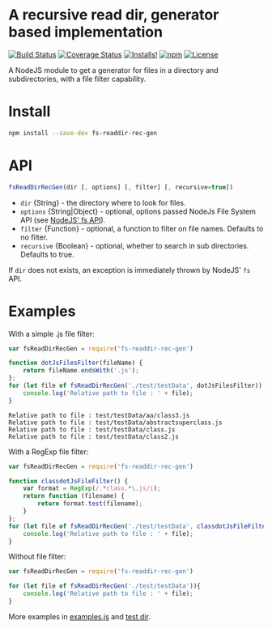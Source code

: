 # A recursive read dir, generator based implementation

[![Build Status](https://travis-ci.org/Orange-OpenSource/fs-readdir-rec-gen.svg?branch=master)](https://travis-ci.org/Orange-OpenSource/fs-readdir-rec-gen)
[![Coverage Status](https://coveralls.io/repos/github/Orange-OpenSource/fs-readdir-rec-gen/badge.svg?branch=master)](https://coveralls.io/github/Orange-OpenSource/fs-readdir-rec-gen?branch=master)
[![Installs!](https://img.shields.io/npm/dm/fs-readdir-rec-gen.svg)](https://www.npmjs.com/package/fs-readdir-rec-gen)
[![npm](https://img.shields.io/npm/v/fs-readdir-rec-gen.svg)](https://www.npmjs.com/package/fs-readdir-rec-gen)
[![License](https://img.shields.io/npm/l/fs-readdir-rec-gen.svg)](LICENSE.txt)

A NodeJS module to get a generator for files in a directory and subdirectories, with a file filter capability.

# Install

```bash
npm install --save-dev fs-readdir-rec-gen
```

# API

```js
fsReadDirRecGen(dir [, options] [, filter] [, recursive=true])
```

* ```dir``` {String} - the directory where to look for files.
* ```options``` {String|Object} - optional, options passed NodeJs File System API (see [NodeJS' fs API](https://nodejs.org/api/fs.html#fs_fs_readdir_path_options_callback)).
* ```filter``` {Function} - optional, a function to filter on file names. Defaults to no filter.
* ```recursive``` {Boolean} - optional, whether to search in sub directories. Defaults to true.

If ```dir``` does not exists, an exception is immediately thrown by NodeJS' ```fs``` API.

# Examples
With a simple .js file filter:
```js
var fsReadDirRecGen = require('fs-readdir-rec-gen')

function dotJsFilesFilter(fileName) {
    return fileName.endsWith('.js');
};
for (let file of fsReadDirRecGen('./test/testData', dotJsFilesFilter)) {
    console.log('Relative path to file : ' + file);
}
```
```
Relative path to file : test/testData/aa/class3.js
Relative path to file : test/testData/abstractsuperclass.js
Relative path to file : test/testData/class.js
Relative path to file : test/testData/class2.js
```

With a RegExp file filter:
```js
var fsReadDirRecGen = require('fs-readdir-rec-gen')

function classdotJsFileFilter() {
    var format = RegExp(/.*class.*\.js/i);
    return function (filename) {
        return format.test(filename);
    }
};
for (let file of fsReadDirRecGen('./test/testData', classdotJsFileFilter())){
    console.log('Relative path to file : ' + file);
}
```

Without file filter:
```js
var fsReadDirRecGen = require('fs-readdir-rec-gen')

for (let file of fsReadDirRecGen('./test/testData')){
    console.log('Relative path to file : ' + file);
}
```

More examples in [examples.js](examples.js) and [test dir](test).
